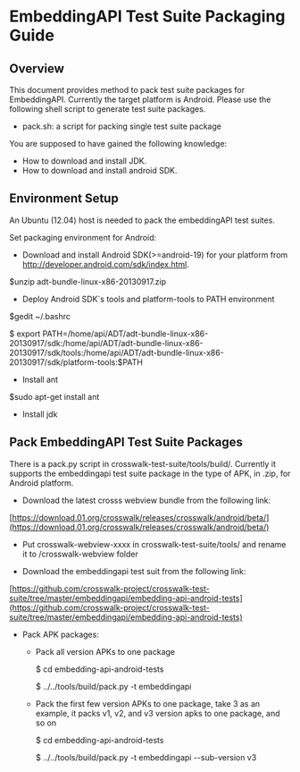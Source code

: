 # EmbeddingAPI Test Suite Packaging Guide

## Overview

This document provides method to pack test suite packages for EmbeddingAPI. Currently the target platform is Android. Please use the following shell script to generate test suite packages.

- pack.sh:  a script for packing single test suite package

You are supposed to have gained the following knowledge:

- How to download and install JDK.
- How to download and install android SDK.

## Environment Setup

An Ubuntu (12.04) host is needed to pack the embeddingAPI test suites.

Set packaging environment for Android:

- Download and install Android SDK(>=android-19) for your platform from http://developer.android.com/sdk/index.html.

$unzip adt-bundle-linux-x86-20130917.zip

- Deploy Android SDK`s tools and platform-tools to PATH environment

$gedit ~/.bashrc

$ export PATH=/home/api/ADT/adt-bundle-linux-x86-20130917/sdk:/home/api/ADT/adt-bundle-linux-x86-20130917/sdk/tools:/home/api/ADT/adt-bundle-linux-x86-20130917/sdk/platform-tools:$PATH

- Install ant

$sudo apt-get install ant

- Install jdk


## Pack EmbeddingAPI Test Suite Packages

There is a pack.py script in crosswalk-test-suite/tools/build/. Currently it supports the embeddingapi test suite package in the type of APK, in .zip, for Android platform.

- Download the latest crosss webview bundle from the following link:

[https://download.01.org/crosswalk/releases/crosswalk/android/beta/](https://download.01.org/crosswalk/releases/crosswalk/android/beta/)

- Put crosswalk-webview-xxxx in crosswalk-test-suite/tools/ and rename it to /crosswalk-webview folder

- Download the embeddingapi test suit from the following link:

[https://github.com/crosswalk-project/crosswalk-test-suite/tree/master/embeddingapi/embedding-api-android-tests](https://github.com/crosswalk-project/crosswalk-test-suite/tree/master/embeddingapi/embedding-api-android-tests)

- Pack APK packages:

  - Pack all version APKs to one package

    $ cd embedding-api-android-tests

    $ ../../tools/build/pack.py -t embeddingapi

  - Pack the first few version APKs to one package, take 3 as an example, it packs v1, v2, and v3 version apks to one package, and so on 

    $ cd embedding-api-android-tests

    $ ../../tools/build/pack.py -t embeddingapi --sub-version v3




